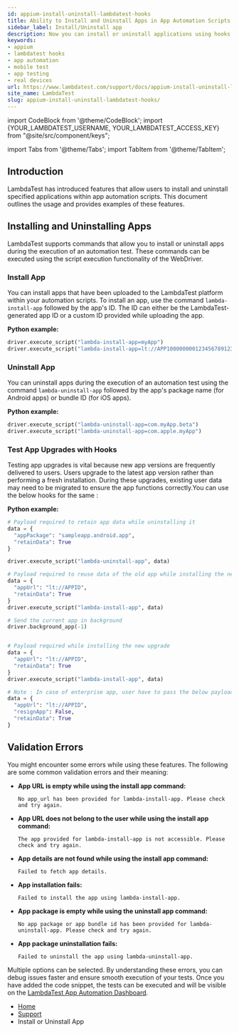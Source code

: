 ```yaml
---
id: appium-install-uninstall-lambdatest-hooks
title: Ability to Install and Uninstall Apps in App Automation Scripts
sidebar_label: Install/Uninstall app
description: Now you can install or uninstall applications using hooks in your App Automation scripts that you run on LambdaTest.
keywords:
- appium
- lambdatest hooks
- app automation
- mobile test
- app testing
- real devices
url: https://www.lambdatest.com/support/docs/appium-install-uninstall-lambdatest-hooks/
site_name: LambdaTest
slug: appium-install-uninstall-lambdatest-hooks/
---
```


<script type="application/ld+json"
      dangerouslySetInnerHTML={{ __html: JSON.stringify({
       "@context": "https://schema.org",
        "@type": "BreadcrumbList",
        "itemListElement": [{
          "@type": "ListItem",
          "position": 1,
          "name": "Home",
          "item": "https://www.lambdatest.com"
        },{
          "@type": "ListItem",
          "position": 2,
          "name": "Support",
          "item": "https://www.lambdatest.com/support/docs/"
        },{
          "@type": "ListItem",
          "position": 3,
          "name": "LambdaTest Hooks for install or uninstall application",
          "item": "https://www.lambdatest.com/support/docs/appium-install-uninstall-lambdatest-hooks/"
        }]
      })
    }}
></script>

import CodeBlock from '@theme/CodeBlock';
import {YOUR_LAMBDATEST_USERNAME, YOUR_LAMBDATEST_ACCESS_KEY} from "@site/src/component/keys";

import Tabs from '@theme/Tabs';
import TabItem from '@theme/TabItem';

## Introduction

LambdaTest has introduced features that allow users to install and uninstall specified applications within app automation scripts. This document outlines the usage and provides examples of these features.

## Installing and Uninstalling Apps

LambdaTest supports commands that allow you to install or uninstall apps during the execution of an automation test. These commands can be executed using the script execution functionality of the WebDriver.

### Install App

You can install apps that have been uploaded to the LambdaTest platform within your automation scripts. To install an app, use the command `lambda-install-app` followed by the app's ID. The ID can either be the LambdaTest-generated app ID or a custom ID provided while uploading the app.

**Python example:**
```python
driver.execute_script("lambda-install-app=myApp")
driver.execute_script("lambda-install-app=lt://APP100000000123456789123456789")
```

### Uninstall App

You can uninstall apps during the execution of an automation test using the command `lambda-uninstall-app` followed by the app's package name (for Android apps) or bundle ID (for iOS apps).

**Python example:**
```python
driver.execute_script("lambda-uninstall-app=com.myApp.beta")
driver.execute_script("lambda-uninstall-app=com.apple.myApp")
```
### Test App Upgrades with Hooks

Testing app upgrades is vital because new app versions are frequently delivered to users. Users upgrade to the latest app version rather than performing a fresh installation. During these upgrades, existing user data may need to be migrated to ensure the app functions correctly.You can use the below hooks for the same : 

**Python example:**

<Tabs className="docs__val">
<TabItem value="macos-file" label="Android" default>

<div className="lambdatest__codeblock">
<CodeBlock className="language-bash">

```python
# Payload required to retain app data while uninstalling it
data = {
  "appPackage": "sampleapp.android.app",
  "retainData": True
}

driver.execute_script("lambda-uninstall-app", data)

# Payload required to reuse data of the old app while installing the new one
data = {
  "appUrl": "lt://APPID",
  "retainData": True
}
driver.execute_script("lambda-install-app", data)
```
</CodeBlock>
</div>

</TabItem>

<TabItem value="windows-file" label="iOS" default>
<div className="lambdatest__codeblock">
<CodeBlock className="language-powershell">

```python
# Send the current app in background
driver.background_app(-1)


# Payload required while installing the new upgrade 
data = {
  "appUrl": "lt://APPID",
  "retainData": True
}
driver.execute_script("lambda-install-app", data)

# Note : In case of enterprise app, user have to pass the below payload 
data = {
  "appUrl": "lt://APPID",
  "resignApp": False,
  "retainData": True
}

```
</CodeBlock>
</div>
</TabItem>


</Tabs>




## Validation Errors

You might encounter some errors while using these features. The following are some common validation errors and their meaning:

- **App URL is empty while using the install app command:**

  `No app_url has been provided for lambda-install-app. Please check and try again.`

- **App URL does not belong to the user while using the install app command:**

  `The app provided for lambda-install-app is not accessible. Please check and try again.`

- **App details are not found while using the install app command:**

  `Failed to fetch app details.`

- **App installation fails:**

  `Failed to install the app using lambda-install-app.`

- **App package is empty while using the uninstall app command:**

  `No app package or app bundle id has been provided for lambda-uninstall-app. Please check and try again.`

- **App package uninstallation fails:**

  `Failed to uninstall the app using lambda-uninstall-app.`

Multiple options can be selected. By understanding these errors, you can debug issues faster and ensure smooth execution of your tests. Once you have added the code snippet, the tests can be executed and will be visible on the [LambdaTest App Automation Dashboard](https://appautomation.lambdatest.com/build).

<nav aria-label="breadcrumbs">
  <ul className="breadcrumbs">
    <li className="breadcrumbs__item">
      <a className="breadcrumbs__link" target="_self" href="https://www.lambdatest.com">
        Home
      </a>
    </li>
    <li className="breadcrumbs__item">
      <a className="breadcrumbs__link" target="_self" href="https://www.lambdatest.com/support/docs/">
        Support
      </a>
    </li>
    <li className="breadcrumbs__item breadcrumbs__item--active">
      <span className="breadcrumbs__link">
      Install or Uninstall App
      </span>
    </li>
  </ul>
</nav>
